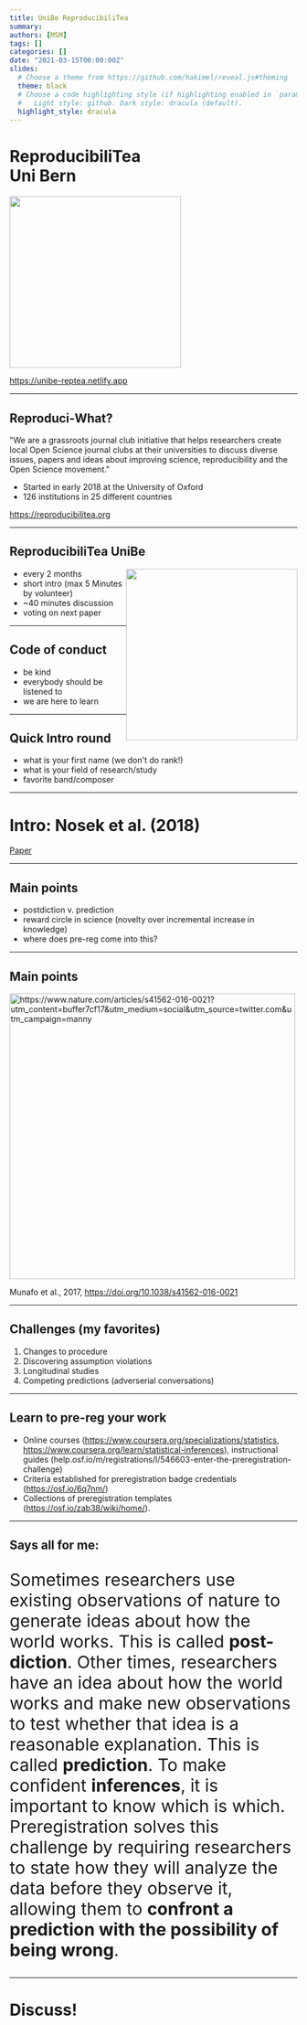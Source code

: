 ```yaml
---
title: UniBe ReproducibiliTea
summary: 
authors: [MSM]
tags: []
categories: []
date: "2021-03-15T00:00:00Z"
slides:
  # Choose a theme from https://github.com/hakimel/reveal.js#theming
  theme: black
  # Choose a code highlighting style (if highlighting enabled in `params.toml`)
  #   Light style: github. Dark style: dracula (default).
  highlight_style: dracula
---
```


# ReproducibiliTea <br> Uni Bern

<img src = "https://unibe-reptea.netlify.app/media/unibe-repro-logo.svg" width = 300 style="vertical-align:middle">

https://unibe-reptea.netlify.app

---

## Reproduci-What?

"We are a grassroots journal club initiative that helps researchers create local Open Science journal clubs at their universities to discuss diverse issues, papers and ideas about improving science, reproducibility and the Open Science movement."

- Started in early 2018 at the University of Oxford
- 126 institutions in 25 different countries


https://reproducibilitea.org

---

## ReproducibiliTea UniBe

<img src = "https://www.swissrn.org/img/SwissRNLogowide.png" style="float:right"  width = 300>

- every 2 months
- short intro (max 5 Minutes by volunteer)
- ~40 minutes discussion
- voting on next paper

---

## Code of conduct

- be kind
- everybody should be listened to
- we are here to learn

---

## Quick Intro round

- what is your first name (we don't do rank!)
- what is your field of research/study
- favorite band/composer

---

# Intro: Nosek et al. (2018)

[Paper](https://doi.org/10.1073/pnas.1708274114)

---

## Main points

- postdiction v. prediction
- reward circle in science (novelty over incremental increase in knowledge)
- where does pre-reg come into this?

---

## Main points

<img src="https://images.theconversation.com/files/161486/original/image-20170320-6133-adn580.jpg?ixlib=rb-1.1.0&q=45&auto=format&w=1000&fit=clip" alt="https://www.nature.com/articles/s41562-016-0021?utm_content=buffer7cf17&utm_medium=social&utm_source=twitter.com&utm_campaign=manny" style="width:500px;">

Munafo et al., 2017, https://doi.org/10.1038/s41562-016-0021

---

## Challenges (my favorites)

1. Changes to procedure
2. Discovering assumption violations
3. Longitudinal studies
4. Competing predictions (adverserial conversations)

---

## Learn to pre-reg your work

- Online courses (https://www.coursera.org/specializations/statistics, https://www.coursera.org/learn/statistical-inferences), instructional guides (help.osf.io/m/registrations/l/546603-enter-the-preregistration-challenge)
- Criteria established for preregistration badge credentials (https://osf.io/6q7nm/)
- Collections of preregistration templates (https://osf.io/zab38/wiki/home/).

--- 

## Says all for me: 

<p style="font-size:30px; text-align: left;">Sometimes researchers use existing observations of nature to generate ideas about how the world works. This is called <b>post-diction</b>. Other times, researchers have an idea about how the world works and make new observations to test whether that idea is a reasonable explanation. This is called <b>prediction</b>. 
To make confident <b>inferences</b>, it is important to know which is which. Preregistration solves this challenge by requiring researchers to state how they will analyze the data before they observe it, allowing them to <b>confront a prediction with the possibility of being wrong</b>. </p>

---

# Discuss!